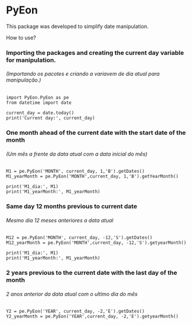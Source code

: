# PyEon

This package was developed to simplify date manipulation.

How to use?

### Importing the packages and creating the current day variable for manipulation.
###### (Importando os pacotes e criando a variavem de dia atual para manipulação.)

```
import PyEon.PyEon as pe
from datetime import date 

current_day = date.today()
print('Current day:', current_day)

```

### One month ahead of the current date with the start date of the month
###### (Um mês a frente da data atual com a data inicial do mês)

```
M1 = pe.PyEon('MONTH', current_day, 1,'B').getDates()
M1_yearMonth = pe.PyEon('MONTH',current_day, 1,'B').getYearMonth()

print('M1_dia:', M1)
print('M1_yearMonth:', M1_yearMonth)
```

### Same day 12 months previous to current date
###### Mesmo dia 12 meses anteriores a data atual

```
M12 = pe.PyEon('MONTH', current_day, -12,'S').getDates()
M12_yearMonth = pe.PyEon('MONTH',current_day, -12,'S').getyearMonth()

print('M1_dia:', M1)
print('M1_yearMonth:', M1_yearMonth)
```

### 2 years previous to the current date with the last day of the month
###### 2 anos anterior da data atual com o ultimo dia do mês

```
Y2 = pe.PyEon('YEAR', current_day, -2,'E').getDates()
Y2_yearMonth = pe.PyEon('YEAR',current_day, -2,'E').getyearMonth()

```
